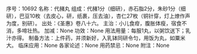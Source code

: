 序号：10692
名称：代赭丸
组成：代赭1分（细研），赤石脂2分，朱砂1分（细研），巴豆10枚（去皮心，研，纸裹，压去油），杏仁27枚（铜针穿，灯上燎作声为度，别研）。
出处：《圣惠》卷八十六。
主治：小儿食疳，腹胀体瘦，宿食不消，多啼壮热。
加减：None
功效：None
用法用量：每服1丸，以粥饮送下；乳汁亦得。
制备方法：上件药，并须新好，入乳钵同研令匀，用饭为丸，如粟米大。
临床应用：None
各家论述：None
用药禁忌：None
附注：None
